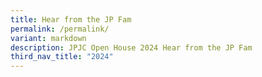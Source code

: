 ```yaml
---
title: Hear from the JP Fam
permalink: /permalink/
variant: markdown
description: JPJC Open House 2024 Hear from the JP Fam
third_nav_title: "2024"
---
```

<div align="justify" hidden="">

<h3><center>Hear from our JPJC family #WHYJP is the college for you!</center></h3>
	
	
<h4><center>Have a vicarious experience of a day in the lives of JPJC students!</center></h4>
<iframe allowfullscreen="" allow="accelerometer; autoplay; clipboard-write; encrypted-media; gyroscope; picture-in-picture; web-share" frameborder="0" title="YouTube video player" src="https://www.youtube.com/embed/z9U1hcVUypE?si=K0SL3hKwJtNP8QcY" width="100%" height="300"></iframe>	
	
	
<h4><center>Let us take a trip down the memory lane and witness these outstanding events of #JPFam in 2023 that makes JP #WHYJP!	</center></h4>
<iframe allowfullscreen="" allow="accelerometer; autoplay; clipboard-write; encrypted-media; gyroscope; picture-in-picture; web-share" frameborder="0" title="A trip down the memory lane - #JPFam in 2023" src="https://www.youtube.com/embed/AX3YRUVcV7c" height="300" width="100%"></iframe>
	
<h4><center>Unsure of how to get to JPJC by public transport?	</center></h4>
<iframe allowfullscreen="" allow="accelerometer; autoplay; clipboard-write; encrypted-media; gyroscope; picture-in-picture; web-share" frameborder="0" title="Unsure of how to get to JPJC by public transport?" src="https://www.youtube.com/embed/7BD8HZvQVBg" height="300" width="100%"></iframe>
	
<h4><center>We’re JP students, of course we …</center></h4>
<iframe allowfullscreen="" allow="accelerometer; autoplay; clipboard-write; encrypted-media; gyroscope; picture-in-picture; web-share" frameborder="0" title="We're JP students, of course we..." src="https://www.youtube.com/embed/EWFOsYysDQk" height="300" width="100%"></iframe>	
	
</div>